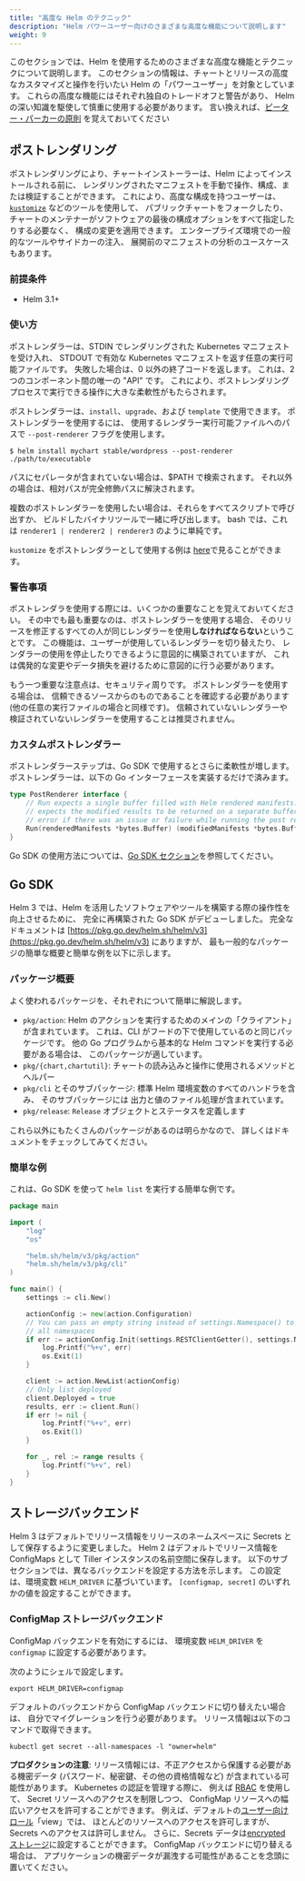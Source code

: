 ```yaml
---
title: "高度な Helm のテクニック"
description: "Helm パワーユーザー向けのさまざまな高度な機能について説明します"
weight: 9
---
```


このセクションでは、Helm を使用するためのさまざまな高度な機能とテクニックについて説明します。
このセクションの情報は、チャートとリリースの高度なカスタマイズと操作を行いたい
Helm の「パワーユーザー」を対象としています。
これらの高度な機能にはそれぞれ独自のトレードオフと警告があり、
Helm の深い知識を駆使して慎重に使用する必要があります。
言い換えれば、[ピーター・パーカーの原則](https://en.wikipedia.org/wiki/With_great_power_comes_great_responsibility)
を覚えておいてください

## ポストレンダリング
ポストレンダリングにより、チャートインストーラーは、Helm によってインストールされる前に、
レンダリングされたマニフェストを手動で操作、構成、または検証することができます。
これにより、高度な構成を持つユーザーは、[`kustomize`](https://kustomize.io) などのツールを使用して、
パブリックチャートをフォークしたり、
チャートのメンテナーがソフトウェアの最後の構成オプションをすべて指定したりする必要なく、
構成の変更を適用できます。
エンタープライズ環境での一般的なツールやサイドカーの注入、
展開前のマニフェストの分析のユースケースもあります。

### 前提条件
- Helm 3.1+

### 使い方
ポストレンダラーは、STDIN でレンダリングされた Kubernetes マニフェストを受け入れ、
STDOUT で有効な Kubernetes マニフェストを返す任意の実行可能ファイルです。
失敗した場合は、0 以外の終了コードを返します。
これは、2つのコンポーネント間の唯一の "API" です。
これにより、ポストレンダリングプロセスで実行できる操作に大きな柔軟性がもたらされます。

ポストレンダラーは、`install`、`upgrade`、および `template` で使用できます。
ポストレンダラーを使用するには、
使用するレンダラー実行可能ファイルへのパスで `--post-renderer` フラグを使用します。

```shell
$ helm install mychart stable/wordpress --post-renderer ./path/to/executable
```

パスにセパレータが含まれていない場合は、$PATH で検索されます。
それ以外の場合は、相対パスが完全修飾パスに解決されます。

複数のポストレンダラーを使用したい場合は、それらをすべてスクリプトで呼び出すか、
ビルドしたバイナリツールで一緒に呼び出します。
bash では、これは `renderer1 | renderer2 | renderer3` のように単純です。

`kustomize` をポストレンダラーとして使用する例は
[here](https://github.com/thomastaylor312/advanced-helm-demos/tree/master/post-render)で見ることができます。

### 警告事項
ポストレンダラを使用する際には、いくつかの重要なことを覚えておいてください。
その中でも最も重要なのは、ポストレンダラーを使用する場合、
そのリリースを修正するすべての人が同じレンダラーを使用**しなければならない**ということです。
この機能は、ユーザーが使用しているレンダラーを切り替えたり、
レンダラーの使用を停止したりできるように意図的に構築されていますが、
これは偶発的な変更やデータ損失を避けるために意図的に行う必要があります。

もう一つ重要な注意点は、セキュリティ周りです。
ポストレンダラーを使用する場合は、
信頼できるソースからのものであることを確認する必要があります (他の任意の実行ファイルの場合と同様です)。
信頼されていないレンダラーや
検証されていないレンダラーを使用することは推奨されません。

### カスタムポストレンダラー
ポストレンダラーステップは、Go SDK で使用するとさらに柔軟性が増します。
ポストレンダラーは、以下の Go インターフェースを実装するだけで済みます。

```go
type PostRenderer interface {
    // Run expects a single buffer filled with Helm rendered manifests. It
    // expects the modified results to be returned on a separate buffer or an
    // error if there was an issue or failure while running the post render step
    Run(renderedManifests *bytes.Buffer) (modifiedManifests *bytes.Buffer, err error)
}
```

Go SDK の使用方法については、[Go SDK セクション](#go-sdk)を参照してください。

## Go SDK
Helm 3 では、Helm を活用したソフトウェアやツールを構築する際の操作性を向上させるために、
完全に再構築された Go SDK がデビューしました。
完全なドキュメントは [https://pkg.go.dev/helm.sh/helm/v3](https://pkg.go.dev/helm.sh/helm/v3) にありますが、
最も一般的なパッケージの簡単な概要と簡単な例を以下に示します。

### パッケージ概要
よく使われるパッケージを、それぞれについて簡単に解説します。

- `pkg/action`: Helm のアクションを実行するためのメインの「クライアント」が含まれています。
  これは、CLI がフードの下で使用しているのと同じパッケージです。
  他の Go プログラムから基本的な Helm コマンドを実行する必要がある場合は、
  このパッケージが適しています。
- `pkg/{chart,chartutil}`: チャートの読み込みと操作に使用されるメソッドとヘルパー
- `pkg/cli` とそのサブパッケージ: 標準 Helm 環境変数のすべてのハンドラを含み、
  そのサブパッケージには
  出力と値のファイル処理が含まれています。
- `pkg/release`: `Release` オブジェクトとステータスを定義します

これら以外にもたくさんのパッケージがあるのは明らかなので、
詳しくはドキュメントをチェックしてみてください。

### 簡単な例
これは、Go SDK を使って `helm list` を実行する簡単な例です。

```go
package main

import (
    "log"
    "os"

    "helm.sh/helm/v3/pkg/action"
    "helm.sh/helm/v3/pkg/cli"
)

func main() {
    settings := cli.New()

    actionConfig := new(action.Configuration)
    // You can pass an empty string instead of settings.Namespace() to list
    // all namespaces
    if err := actionConfig.Init(settings.RESTClientGetter(), settings.Namespace(), os.Getenv("HELM_DRIVER"), log.Printf); err != nil {
        log.Printf("%+v", err)
        os.Exit(1)
    }

    client := action.NewList(actionConfig)
    // Only list deployed
    client.Deployed = true
    results, err := client.Run()
    if err != nil {
        log.Printf("%+v", err)
        os.Exit(1)
    }

    for _, rel := range results {
        log.Printf("%+v", rel)
    }
}

```

## ストレージバックエンド

Helm 3 はデフォルトでリリース情報をリリースのネームスペースに Secrets として保存するように変更しました。
Helm 2 はデフォルトでリリース情報を ConfigMaps として Tiller インスタンスの名前空間に保存します。
以下のサブセクションでは、異なるバックエンドを設定する方法を示します。
この設定は、環境変数 `HELM_DRIVER` に基づいています。
`[configmap, secret]` のいずれかの値を設定することができます。

### ConfigMap ストレージバックエンド

ConfigMap バックエンドを有効にするには、
環境変数 `HELM_DRIVER` を `configmap` に設定する必要があります。

次のようにシェルで設定します。

```shell
export HELM_DRIVER=configmap
```

デフォルトのバックエンドから ConfigMap バックエンドに切り替えたい場合は、
自分でマイグレーションを行う必要があります。
リリース情報は以下のコマンドで取得できます。

```shell
kubectl get secret --all-namespaces -l "owner=helm"
```

**プロダクションの注意**: リリース情報には、不正アクセスから保護する必要がある機密データ (パスワード、秘密鍵、その他の資格情報など) が含まれている可能性があります。
Kubernetes の認証を管理する際に、
例えば [RBAC](https://kubernetes.io/docs/reference/access-authn-authz/rbac/) を使用して、
Secret リソースへのアクセスを制限しつつ、
ConfigMap リソースへの幅広いアクセスを許可することができます。
例えば、デフォルトの[ユーザー向けロール](https://kubernetes.io/docs/reference/access-authn-authz/rbac/#user-facing-roles)「view」では、
ほとんどのリソースへのアクセスを許可しますが、
Secrets へのアクセスは許可しません。
さらに、Secrets データは[encrypted ストレージ](https://kubernetes.io/docs/tasks/administer-cluster/encrypt-data/)に設定することができます。
ConfigMap バックエンドに切り替える場合は、
アプリケーションの機密データが漏洩する可能性があることを念頭に置いてください。
